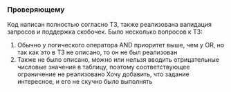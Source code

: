 ### Проверяющему
Код написан полностью согласно ТЗ, также реализована валидация запросов и поддержка скобочек. Было несколько вопросов к ТЗ:
1. Обычно у логического оператора AND приоритет выше, чем у OR, но так как это в ТЗ не описано, то он не был реализован
2. Также не было описано, можно или нельзя вводить отрицательные числовые значения в таблицу, поэтому соответствующее ограничение не реализовано
Хочу добавить, что задание интересное, и его не скучно было выполнять
